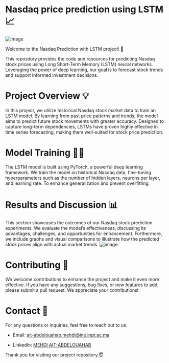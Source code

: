 # Nasdaq price prediction using LSTM 📈
![image](https://github.com/user-attachments/assets/c9aa6c1b-9d82-4df8-8df7-2a0b40b80189)



Welcome to the Nasdaq Prediction with LSTM project! 🚀

This repository provides the code and resources for predicting Nasdaq stock prices using Long Short-Term Memory (LSTM) neural networks. Leveraging the power of deep learning, our goal is to forecast stock trends and support informed investment decisions.
# Project Overview 💡
In this project, we utilize historical Nasdaq stock market data to train an LSTM model. By learning from past price patterns and trends, the model aims to predict future stock movements with greater accuracy. Designed to capture long-term dependencies, LSTMs have proven highly effective in time series forecasting, making them well-suited for stock price prediction.
# Model Training 💪🏻
The LSTM model is built using PyTorch, a powerful deep learning framework. We train the model on historical Nasdaq data, fine-tuning hyperparameters such as the number of hidden layers, neurons per layer, and learning rate. To enhance generalization and prevent overfitting.
# Results and Discussion 📊
This section showcases the outcomes of our Nasdaq stock prediction experiments. We evaluate the model’s effectiveness, discussing its advantages, challenges, and opportunities for enhancement. Furthermore, we include graphs and visual comparisons to illustrate how the predicted stock prices align with actual market trends.
![image](https://github.com/user-attachments/assets/c64829dc-53b2-418b-9797-98435726070e)
# Contributing 🤝
We welcome contributions to enhance the project and make it even more effective. If you have any suggestions, bug fixes, or new features to add, please submit a pull request. We appreciate your contributions!

# Contact 📩
For any questions or inquiries, feel free to reach out to us:

- Email: [ait-abdelouahab.mehdi@ine.inpt.ac.ma](mailto:ait-abdelouahab.mehdi@ine.inpt.ac.ma)

- LinkedIn: [MEHDI AIT-ABDELOUAHAB](https://www.linkedin.com/in/mehdi-ait-abdelouahab-588481317/)

Thank you for visiting our project repository.😇
